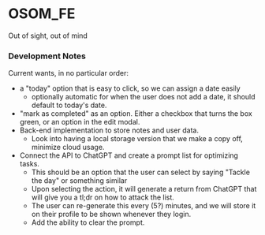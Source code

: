 # OSOM_FE

Out of sight, out of mind

### Development Notes

Current wants, in no particular order:

- a "today" option that is easy to click, so we can assign a date easily
  - optionally automatic for when the user does not add a date, it should default to today's date.
- "mark as completed" as an option. Either a checkbox that turns the box green, or an option in the edit modal.
- Back-end implementation to store notes and user data.
  - Look into having a local storage version that we make a copy off, minimize cloud usage.
- Connect the API to ChatGPT and create a prompt list for optimizing tasks.
  - This should be an option that the user can select by saying "Tackle the day" or something similar
  - Upon selecting the action, it will generate a return from ChatGPT that will give you a tl;dr on how to attack the list.
  - The user can re-generate this every (5?) minutes, and we will store it on their profile to be shown whenever they login.
  - Add the ability to clear the prompt.
